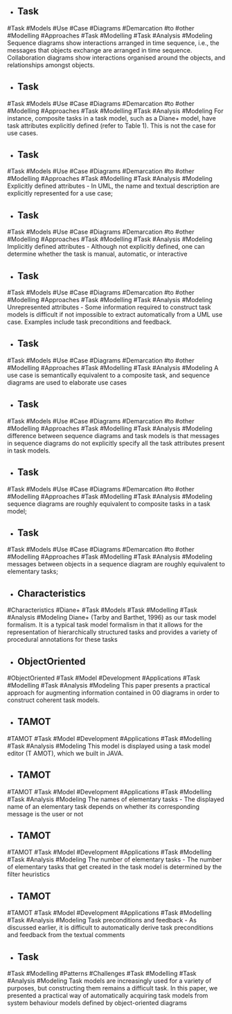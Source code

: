- ## Task
#Task #Models  #Use #Case #Diagrams #Demarcation #to #other #Modelling #Approaches #Task #Modelling #Task #Analysis  #Modeling 
Sequence diagrams show  interactions arranged in time sequence, i.e., the messages that objects exchange are  arranged in time sequence. Collaboration diagrams show interactions organised  around the objects, and relationships amongst objects.

- ## Task
#Task #Models  #Use #Case #Diagrams #Demarcation #to #other #Modelling #Approaches #Task #Modelling #Task #Analysis  #Modeling 
For instance, composite tasks in a task model, such as a Diane+ model, have  task attributes explicitly defined (refer to Table 1). This is not the case for use cases.

- ## Task
#Task #Models  #Use #Case #Diagrams #Demarcation #to #other #Modelling #Approaches #Task #Modelling #Task #Analysis  #Modeling 
Explicitly defined attributes - In UML, the name and textual description are  explicitly represented for a use case;

- ## Task
#Task #Models  #Use #Case #Diagrams #Demarcation #to #other #Modelling #Approaches #Task #Modelling #Task #Analysis  #Modeling 
Implicitly defined attributes - Although not explicitly defined, one can  determine whether the task is manual, automatic, or interactive

- ## Task
#Task #Models  #Use #Case #Diagrams #Demarcation #to #other #Modelling #Approaches #Task #Modelling #Task #Analysis  #Modeling 
Unrepresented attributes - Some information required to construct task  models is difficult if not impossible to extract automatically from a UML  use case. Examples include task preconditions and feedback.

- ## Task
#Task #Models  #Use #Case #Diagrams #Demarcation #to #other #Modelling #Approaches #Task #Modelling #Task #Analysis  #Modeling 
A use case is semantically equivalent to a composite task, and sequence diagrams  are used to elaborate use cases

- ## Task
#Task #Models  #Use #Case #Diagrams #Demarcation #to #other #Modelling #Approaches #Task #Modelling #Task #Analysis  #Modeling 
difference between sequence diagrams and task models is that messages in  sequence diagrams do not explicitly specify all the task attributes present in task  models.

- ## Task
#Task #Models  #Use #Case #Diagrams #Demarcation #to #other #Modelling #Approaches #Task #Modelling #Task #Analysis  #Modeling 
sequence diagrams are roughly equivalent to composite tasks in a task  model;

- ## Task
#Task #Models  #Use #Case #Diagrams #Demarcation #to #other #Modelling #Approaches #Task #Modelling #Task #Analysis  #Modeling 
messages between objects in a sequence diagram are roughly equivalent to  elementary tasks;

- ## Characteristics
#Characteristics #Diane+ #Task #Models #Task #Modelling #Task #Analysis  #Modeling 
Diane+ (Tarby and Barthet, 1996) as our task model formalism. It is a  typical task model formalism in that it allows for the representation of hierarchically  structured tasks and provides a variety of procedural annotations for these tasks

- ## ObjectOriented
#ObjectOriented #Task #Model #Development #Applications #Task #Modelling #Task #Analysis  #Modeling 
This paper presents a practical approach for augmenting information contained in  00 diagrams in order to construct coherent task models.

- ## TAMOT
#TAMOT #Task #Model #Development #Applications #Task #Modelling #Task #Analysis  #Modeling 
This model is  displayed using a task model editor (T AMOT), which we built in JAVA.

- ## TAMOT
#TAMOT #Task #Model #Development #Applications #Task #Modelling #Task #Analysis  #Modeling 
The names of elementary tasks - The displayed name of an elementary task  depends on whether its corresponding message is the user or not

- ## TAMOT
#TAMOT #Task #Model #Development #Applications #Task #Modelling #Task #Analysis  #Modeling 
The number of elementary tasks - The number of elementary tasks that get  created in the task model is determined by the filter heuristics

- ## TAMOT
#TAMOT #Task #Model #Development #Applications #Task #Modelling #Task #Analysis  #Modeling 
Task preconditions and feedback - As discussed earlier, it is difficult to  automatically derive task preconditions and feedback from the textual  comments

- ## Task
#Task #Modelling #Patterns #Challenges #Task #Modelling #Task #Analysis  #Modeling 
Task models are increasingly used for a variety of purposes, but constructing them  remains a difficult task. In this paper, we presented a practical way of automatically  acquiring task models from system behaviour models defined by object-oriented  diagrams


